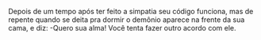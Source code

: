 Depois de um tempo após ter feito a simpatia seu código funciona, mas de repente quando se deita pra dormir o demônio aparece na frente da sua cama, e diz:
-Quero sua alma!
Você tenta fazer outro acordo com ele.

